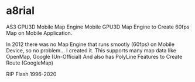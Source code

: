 # a8rial
AS3 GPU3D Mobile Map Engine
Mobile GPU3D Map Engine to Create 60fps Map on Mobile Application.

In 2012 there was no Map Engine that runs smootly (60fps) on Mobile Device, so no problem... I created it.
This supports many map data like OpenMap, Google (Un-Official)
And also has PolyLine Features to Create Route (GoogleMap)

RIP Flash 1996-2020
